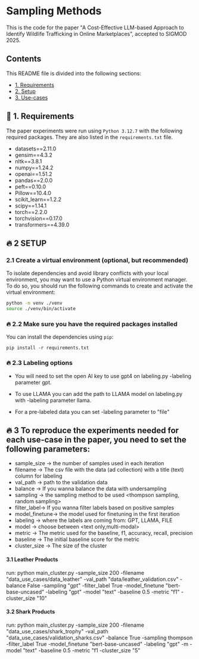 # Sampling Methods

This is the code for the paper "A Cost-Effective LLM-based Approach to Identify Wildlife
Trafficking in Online Marketplaces", accepted to SIGMOD 2025.


## Contents

This README file is divided into the following sections:

* [1. Requirements](#-1-requirements)
* [2. Setup ](#-2-setup)
* [3. Use-cases ](#-3-use-cases)



## 🚀 1. Requirements
The paper experiments were run using `Python 3.12.7` with the following required packages. They are also listed in the `requirements.txt` file.
- datasets==2.11.0
- gensim==4.3.2
- nltk==3.8.1
- numpy==1.24.2
- openai==1.51.2
- pandas==2.0.0
- peft==0.10.0
- Pillow==10.4.0
- scikit_learn==1.2.2
- scipy==1.14.1
- torch==2.2.0
- torchvision==0.17.0
- transformers==4.39.0

## 🔥 2 SETUP
### 2.1 Create a virtual environment (optional, but recommended)

To isolate dependencies and avoid library conflicts with your local environment, you may want to use a Python virtual environment manager. To do so, you should run the following commands to create and activate the virtual environment:
```bash
python -m venv ./venv
source ./venv/bin/activate
```

### 🔥 2.2 Make sure you have the required packages installed

You can install the dependencies using `pip`:
```
pip install -r requirements.txt
```
### 🔥 2.3 Labeling options

- You will need to set the open AI key to use gpt4 on labeling.py -labeling parameter gpt.

- To use LLAMA you can add the path to LLAMA model on labeling.py with -labeling parameter llama.

- For a pre-labeled data you can set -labeling parameter to "file"

## 🔥 3 To reproduce the experiments needed for each use-case in the paper, you need to set the following parameters: 
- sample_size -> the number of samples used in each  iteration  
- filename -> The csv file with the data (ad collection) with a title (text) column for labeling
- val_path -> path to the validation data
- balance -> If you wanna balance the data with undersampling
- sampling -> the sampling method to be used <thompson sampling, random sampling>
- filter_label-> If you wanna filter labels based on positive samples
- model_finetune-> the model used for finetuning in the first iteration
- labeling -> where the labels are coming from: GPT, LLAMA, FILE
- model -> choose between <text only,multi-modal>  
- metric -> The metric used for the baseline, f1, accuracy, recall, precision
- baseline -> The initial baseline score for the metric
- cluster_size -> The size of the cluster

#### 3.1 Leather Products

run: python main_cluster.py -sample_size 200 -filename "data_use_cases/data_leather" -val_path "data/leather_validation.csv" -balance False -sampling "gpt" -filter_label True -model_finetune "bert-base-uncased" -labeling "gpt" -model "text" -baseline 0.5 -metric "f1" -cluster_size "10"

#### 3.2 Shark Products
run: python main_cluster.py -sample_size 200 -filename "data_use_cases/shark_trophy" -val_path "data_use_cases/validation_sharks.csv"  -balance True -sampling thompson -filter_label True -model_finetune "bert-base-uncased" -labeling "gpt" -m -model "text" -baseline 0.5 -metric "f1 -cluster_size "5"


